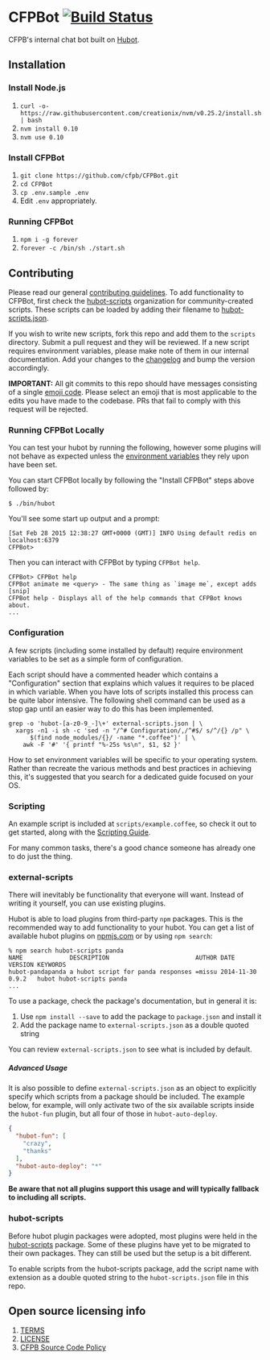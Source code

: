 # CFPBot [![Build Status](https://travis-ci.org/cfpb/CFPBot.svg)](https://travis-ci.org/cfpb/CFPBot)

CFPB's internal chat bot built on [Hubot](http://hubot.github.com).

## Installation

### Install Node.js

1. `curl -o- https://raw.githubusercontent.com/creationix/nvm/v0.25.2/install.sh | bash`
1. `nvm install 0.10`
1. `nvm use 0.10`

### Install CFPBot

1. `git clone https://github.com/cfpb/CFPBot.git`
1. `cd CFPBot`
1. `cp .env.sample .env`
1. Edit `.env` appropriately.

### Running CFPBot

1. `npm i -g forever`
1. `forever -c /bin/sh ./start.sh`

## Contributing

Please read our general [contributing guidelines](CONTRIBUTING.md). 
To add functionality to CFPBot, first check the [hubot-scripts](https://github.com/github/hubot-scripts#hubot-scripts) 
organization for community-created scripts.
These scripts can be loaded by adding their filename to [hubot-scripts.json](hubot-scripts.json). 

If you wish to write new scripts, fork this repo and add them to the `scripts` directory. 
Submit a pull request and they will be reviewed. 
If a new script requires environment variables, please make note of them in our internal documentation.
Add your changes to the [changelog](CHANGELOG.md) and bump the version accordingly.

**IMPORTANT:** All git commits to this repo should have messages consisting of a single [emoji code](http://www.emoji-cheat-sheet.com/). 
Please select an emoji that is most applicable to the edits you have made to the codebase. 
PRs that fail to comply with this request will be rejected.

### Running CFPBot Locally

You can test your hubot by running the following, however some plugins will not
behave as expected unless the [environment variables](#configuration) they rely
upon have been set.

You can start CFPBot locally by following the "Install CFPBot" steps above
followed by:

```
$ ./bin/hubot
```

You'll see some start up output and a prompt:

    [Sat Feb 28 2015 12:38:27 GMT+0000 (GMT)] INFO Using default redis on localhost:6379
    CFPBot>

Then you can interact with CFPBot by typing `CFPBot help`.

    CFPBot> CFPBot help
    CFPBot animate me <query> - The same thing as `image me`, except adds [snip]
    CFPBot help - Displays all of the help commands that CFPBot knows about.
    ...

### Configuration

A few scripts (including some installed by default) require environment
variables to be set as a simple form of configuration.

Each script should have a commented header which contains a "Configuration"
section that explains which values it requires to be placed in which variable.
When you have lots of scripts installed this process can be quite labor
intensive. The following shell command can be used as a stop gap until an
easier way to do this has been implemented.

    grep -o 'hubot-[a-z0-9_-]\+' external-scripts.json | \
      xargs -n1 -i sh -c 'sed -n "/^# Configuration/,/^#$/ s/^/{} /p" \
          $(find node_modules/{}/ -name "*.coffee")' | \
        awk -F '#' '{ printf "%-25s %s\n", $1, $2 }'

How to set environment variables will be specific to your operating system.
Rather than recreate the various methods and best practices in achieving this,
it's suggested that you search for a dedicated guide focused on your OS.

### Scripting

An example script is included at `scripts/example.coffee`, so check it out to
get started, along with the [Scripting Guide](scripting-docs).

For many common tasks, there's a good chance someone has already one to do just
the thing.

[scripting-docs]: https://github.com/github/hubot/blob/master/docs/scripting.md

### external-scripts

There will inevitably be functionality that everyone will want. Instead of
writing it yourself, you can use existing plugins.

Hubot is able to load plugins from third-party `npm` packages. This is the
recommended way to add functionality to your hubot. You can get a list of
available hubot plugins on [npmjs.com](npmjs) or by using `npm search`:

    % npm search hubot-scripts panda
    NAME             DESCRIPTION                        AUTHOR DATE       VERSION KEYWORDS
    hubot-pandapanda a hubot script for panda responses =missu 2014-11-30 0.9.2   hubot hubot-scripts panda
    ...


To use a package, check the package's documentation, but in general it is:

1. Use `npm install --save` to add the package to `package.json` and install it
2. Add the package name to `external-scripts.json` as a double quoted string

You can review `external-scripts.json` to see what is included by default.

##### Advanced Usage

It is also possible to define `external-scripts.json` as an object to
explicitly specify which scripts from a package should be included. The example
below, for example, will only activate two of the six available scripts inside
the `hubot-fun` plugin, but all four of those in `hubot-auto-deploy`.

```json
{
  "hubot-fun": [
    "crazy",
    "thanks"
  ],
  "hubot-auto-deploy": "*"
}
```

**Be aware that not all plugins support this usage and will typically fallback
to including all scripts.**

[npmjs]: https://www.npmjs.com

### hubot-scripts

Before hubot plugin packages were adopted, most plugins were held in the
[hubot-scripts][hubot-scripts] package. Some of these plugins have yet to be
migrated to their own packages. They can still be used but the setup is a bit
different.

To enable scripts from the hubot-scripts package, add the script name with
extension as a double quoted string to the `hubot-scripts.json` file in this
repo.

[hubot-scripts]: https://github.com/github/hubot-scripts

## Open source licensing info

1. [TERMS](TERMS.md)
2. [LICENSE](LICENSE)
3. [CFPB Source Code Policy](https://github.com/cfpb/source-code-policy/)

